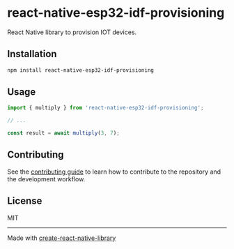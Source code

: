 # react-native-esp32-idf-provisioning

React Native library to provision IOT devices.

## Installation

```sh
npm install react-native-esp32-idf-provisioning
```

## Usage

```js
import { multiply } from 'react-native-esp32-idf-provisioning';

// ...

const result = await multiply(3, 7);
```

## Contributing

See the [contributing guide](CONTRIBUTING.md) to learn how to contribute to the repository and the development workflow.

## License

MIT

---

Made with [create-react-native-library](https://github.com/callstack/react-native-builder-bob)
